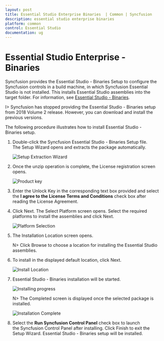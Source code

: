 ```yaml
---
layout: post
title: Essential Studio Enterprise Binaries  | Common | Syncfusion
description: essential studio enterprise binaries
platform: common
control: Essential Studio
documentation: ug
---
```


# Essential Studio Enterprise - Binaries


Syncfusion provides the Essential Studio - Binaries Setup to configure the Syncfusion controls in a build machine, in which Syncfusion Essential Studio is not installed. This installs Essential Studio assemblies into the target folder. For information, see [Essential Studio - Binaries](http://www.syncfusion.com/support/kb/7653). 

I> Syncfusion has stopped providing the Essential Studio - Binaries setup from 2018 Volume 2 release. However, you can download and install the previous versions.

The following procedure illustrates how to install Essential Studio - Binaries setup.

1.  Double-click the Syncfusion Essential Studio - Binaries Setup file. The Setup Wizard opens and extracts the package automatically.

    ![Setup Extraction Wizard](Digitally-Signed-Binaries-images/Binaries-Install-Setup_img1.png)

2.  Once the unzip operation is complete, the License registration screen opens.

    ![Product key](Digitally-Signed-Binaries-images/Binaries-Install-Setup_img2.png)

3.  Enter the Unlock Key in the corresponding text box provided and select the **I agree to the License Terms and Conditions** check box after reading the License Agreement.

4.  Click Next. The Select Platform screen opens. Select the required platforms to install the assemblies and click Next.

    ![Platform Selection](Digitally-Signed-Binaries-images/Binaries-Install-Setup_img4.png)

5.  The Installation Location screen opens.
   
    N> Click Browse to choose a location for installing the Essential Studio assemblies.

6.  To install in the displayed default location, click Next.

    ![Install Location](Digitally-Signed-Binaries-images/Binaries-Install-Setup_img6.png)
   
7.  Essential Studio - Binaries installation will be started.

    ![Installing progress](Digitally-Signed-Binaries-images/Binaries-Install-Setup_img7.png)

    N> The Completed screen is displayed once the selected package is installed.
    
    ![Installation Complete](Digitally-Signed-Binaries-images/Binaries-Install-Setup_img9.png)

8. Select the **Run Syncfusion Control Panel** check box to launch the Syncfusion Control Panel after installing. Click Finish to exit the Setup Wizard. Essential Studio - Binaries setup will be installed.

